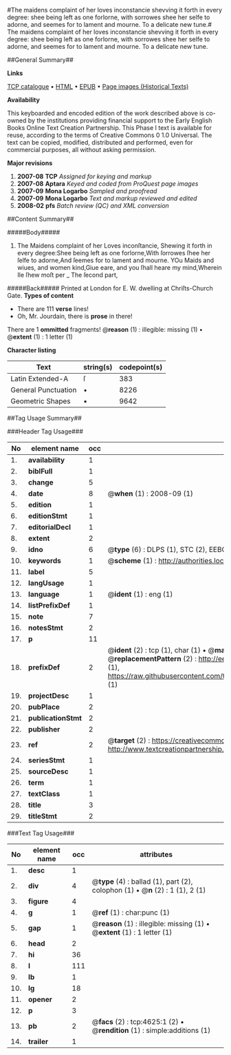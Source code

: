 #The maidens complaint of her loves inconstancie shevving it forth in every degree: shee being left as one forlorne, with sorrowes shee her selfe to adorne, and seemes for to lament and mourne. To a delicate new tune.#
The maidens complaint of her loves inconstancie shevving it forth in every degree: shee being left as one forlorne, with sorrowes shee her selfe to adorne, and seemes for to lament and mourne. To a delicate new tune.

##General Summary##

**Links**

[TCP catalogue](http://www.ota.ox.ac.uk/tcp/)  • 
[HTML](http://tei.it.ox.ac.uk/tcp/Texts-HTML/free/A06/A06746.html)  • 
[EPUB](http://tei.it.ox.ac.uk/tcp/Texts-EPUB/free/A06/A06746.epub) • 
[Page images (Historical Texts)](https://data.historicaltexts.jisc.ac.uk/view?pubId=eebo-99840152e&pageId=eebo-99840152e-4625-1)

**Availability**

This keyboarded and encoded edition of the
	       work described above is co-owned by the institutions
	       providing financial support to the Early English Books
	       Online Text Creation Partnership. This Phase I text is
	       available for reuse, according to the terms of Creative
	       Commons 0 1.0 Universal. The text can be copied,
	       modified, distributed and performed, even for
	       commercial purposes, all without asking permission.

**Major revisions**

1. __2007-08__ __TCP__ *Assigned for keying and markup*
1. __2007-08__ __Aptara__ *Keyed and coded from ProQuest page images*
1. __2007-09__ __Mona Logarbo__ *Sampled and proofread*
1. __2007-09__ __Mona Logarbo__ *Text and markup reviewed and edited*
1. __2008-02__ __pfs__ *Batch review (QC) and XML conversion*

##Content Summary##

#####Body#####

1. The Maidens complaint of her Loves inconſtancie,
Shewing it forth in every degree:Shee being left as one forlorne,With ſorrowes ſhee her ſelfe to adorne,And ſeemes for to lament and mourne.
YOu Maids and wiues, and women kind,Giue eare, and you ſhall heare my mind,Wherein Ile ſhew moſt per
    _ The ſecond part,

#####Back#####
Printed at London for E. W. dwelling at Chriſts-Church Gate.
**Types of content**

  * There are 111 **verse** lines!
  * Oh, Mr. Jourdain, there is **prose** in there!

There are 1 **ommitted** fragments! 
 @__reason__ (1) : illegible: missing (1)  •  @__extent__ (1) : 1 letter (1)

**Character listing**


|Text|string(s)|codepoint(s)|
|---|---|---|
|Latin Extended-A|ſ|383|
|General Punctuation|•|8226|
|Geometric Shapes|▪|9642|

##Tag Usage Summary##

###Header Tag Usage###

|No|element name|occ|attributes|
|---|---|---|---|
|1.|__availability__|1||
|2.|__biblFull__|1||
|3.|__change__|5||
|4.|__date__|8| @__when__ (1) : 2008-09 (1)|
|5.|__edition__|1||
|6.|__editionStmt__|1||
|7.|__editorialDecl__|1||
|8.|__extent__|2||
|9.|__idno__|6| @__type__ (6) : DLPS (1), STC (2), EEBO-CITATION (1), PROQUEST (1), VID (1)|
|10.|__keywords__|1| @__scheme__ (1) : http://authorities.loc.gov/ (1)|
|11.|__label__|5||
|12.|__langUsage__|1||
|13.|__language__|1| @__ident__ (1) : eng (1)|
|14.|__listPrefixDef__|1||
|15.|__note__|7||
|16.|__notesStmt__|2||
|17.|__p__|11||
|18.|__prefixDef__|2| @__ident__ (2) : tcp (1), char (1)  •  @__matchPattern__ (2) : ([0-9\-]+):([0-9IVX]+) (1), (.+) (1)  •  @__replacementPattern__ (2) : http://eebo.chadwyck.com/downloadtiff?vid=$1&page=$2 (1), https://raw.githubusercontent.com/textcreationpartnership/Texts/master/tcpchars.xml#$1 (1)|
|19.|__projectDesc__|1||
|20.|__pubPlace__|2||
|21.|__publicationStmt__|2||
|22.|__publisher__|2||
|23.|__ref__|2| @__target__ (2) : https://creativecommons.org/publicdomain/zero/1.0/ (1), http://www.textcreationpartnership.org/docs/. (1)|
|24.|__seriesStmt__|1||
|25.|__sourceDesc__|1||
|26.|__term__|1||
|27.|__textClass__|1||
|28.|__title__|3||
|29.|__titleStmt__|2||


###Text Tag Usage###

|No|element name|occ|attributes|
|---|---|---|---|
|1.|__desc__|1||
|2.|__div__|4| @__type__ (4) : ballad (1), part (2), colophon (1)  •  @__n__ (2) : 1 (1), 2 (1)|
|3.|__figure__|4||
|4.|__g__|1| @__ref__ (1) : char:punc (1)|
|5.|__gap__|1| @__reason__ (1) : illegible: missing (1)  •  @__extent__ (1) : 1 letter (1)|
|6.|__head__|2||
|7.|__hi__|36||
|8.|__l__|111||
|9.|__lb__|1||
|10.|__lg__|18||
|11.|__opener__|2||
|12.|__p__|3||
|13.|__pb__|2| @__facs__ (2) : tcp:4625:1 (2)  •  @__rendition__ (1) : simple:additions (1)|
|14.|__trailer__|1||
